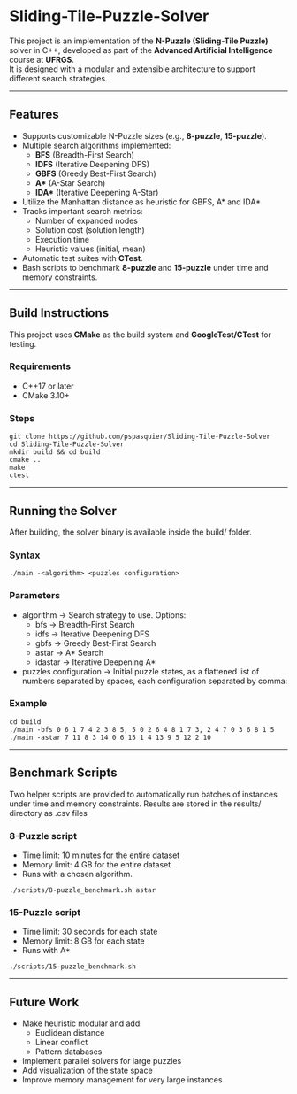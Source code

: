 # Sliding-Tile-Puzzle-Solver

This project is an implementation of the **N-Puzzle (Sliding-Tile Puzzle)** solver in C++, developed as part of the **Advanced Artificial Intelligence** course at **UFRGS**.  
It is designed with a modular and extensible architecture to support different search strategies.

---

## Features

- Supports customizable N-Puzzle sizes (e.g., **8-puzzle**, **15-puzzle**).  
- Multiple search algorithms implemented:
  - **BFS** (Breadth-First Search)  
  - **IDFS** (Iterative Deepening DFS)  
  - **GBFS** (Greedy Best-First Search)  
  - **A\*** (A-Star Search)
  - **IDA\*** (Iterative Deepening A-Star)
- Utilize the Manhattan distance as heuristic for GBFS, A\* and IDA\*
- Tracks important search metrics:
  - Number of expanded nodes  
  - Solution cost (solution length)  
  - Execution time  
  - Heuristic values (initial, mean)  
- Automatic test suites with **CTest**.  
- Bash scripts to benchmark **8-puzzle** and **15-puzzle** under time and memory constraints.  

---

## Build Instructions

This project uses **CMake** as the build system and **GoogleTest/CTest** for testing.

### Requirements
- C++17 or later  
- CMake 3.10+  

### Steps
```
git clone https://github.com/pspasquier/Sliding-Tile-Puzzle-Solver
cd Sliding-Tile-Puzzle-Solver
mkdir build && cd build
cmake ..
make
ctest
```

---

## Running the Solver

After building, the solver binary is available inside the build/ folder.

### Syntax

```./main -<algorithm> <puzzles configuration>```

### Parameters

- algorithm → Search strategy to use. Options:
  - bfs → Breadth-First Search
  - idfs → Iterative Deepening DFS
  - gbfs → Greedy Best-First Search
  - astar → A* Search
  - idastar → Iterative Deepening A*
- puzzles configuration → Initial puzzle states, as a flattened list of numbers separated by spaces, each configuration separated by comma:

### Example
```
cd build
./main -bfs 0 6 1 7 4 2 3 8 5, 5 0 2 6 4 8 1 7 3, 2 4 7 0 3 6 8 1 5
./main -astar 7 11 8 3 14 0 6 15 1 4 13 9 5 12 2 10
```

---

## Benchmark Scripts

Two helper scripts are provided to automatically run batches of instances under time and memory constraints. Results are stored in the results/ directory as .csv files

### 8-Puzzle script

- Time limit: 10 minutes for the entire dataset
- Memory limit: 4 GB for the entire dataset
- Runs with a chosen algorithm.

```./scripts/8-puzzle_benchmark.sh astar```

### 15-Puzzle script
- Time limit: 30 seconds for each state
- Memory limit: 8 GB for each state
- Runs with A*

```./scripts/15-puzzle_benchmark.sh```

---

## Future Work
- Make heuristic modular and add:
  - Euclidean distance
  - Linear conflict
  - Pattern databases
- Implement parallel solvers for large puzzles
- Add visualization of the state space
- Improve memory management for very large instances

